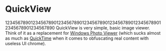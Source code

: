 # QuickView

12345678901234567890123456789012345678901234567890123456789012345678901234567890
QuickView is very simple, basic image viewer.  Think of it as a replacement for
[Windows Photo Viewer](http://en.wikipedia.org/wiki/Windows_Photo_Viewer) (which
sucks almost as much as [QuickTime](http://en.wikipedia.org/wiki/Quicktime) when
it comes to obfuscating real content with useless UI chrome).
